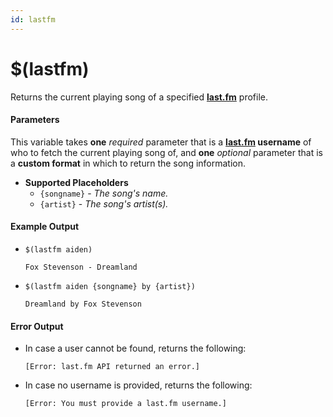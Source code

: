 ```yaml
---
id: lastfm
---
```


# $(lastfm)

Returns the current playing song of a specified [**last.fm**](https://www.last.fm/) profile.

#### Parameters

This variable takes **one** *required* parameter that is a **[last.fm](https://www.last.fm/) username** of who to fetch the current playing song of, and **one** *optional* parameter that is a **custom format** in which to return the song information.

* **Supported Placeholders**
  * `{songname}` - *The song's name.*
  * `{artist}` - *The song's artist(s).*

#### Example Output

* `$(lastfm aiden)`

    ```
    Fox Stevenson - Dreamland
    ```

* `$(lastfm aiden {songname} by {artist})`

    ```
    Dreamland by Fox Stevenson
    ```

#### Error Output

* In case a user cannot be found, returns the following:

    ```
    [Error: last.fm API returned an error.]
    ```

* In case no username is provided, returns the following:

    ```
    [Error: You must provide a last.fm username.]
    ```
